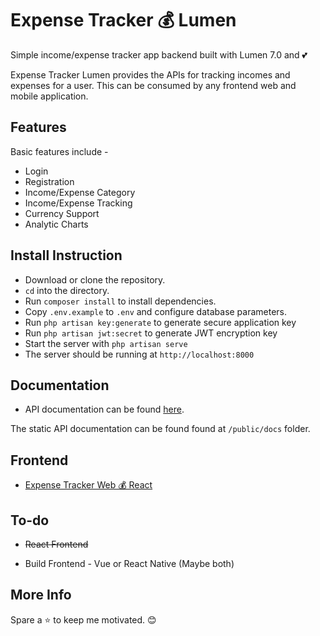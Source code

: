 # Expense Tracker 💰 Lumen 

Simple income/expense tracker app backend built with Lumen 7.0 and 💕

Expense Tracker Lumen provides the APIs for tracking incomes and expenses for a user. This can be consumed by any frontend web and mobile application.

## Features

Basic features include -

- Login
- Registration
- Income/Expense Category
- Income/Expense Tracking
- Currency Support
- Analytic Charts

## Install Instruction

- Download or clone the repository.
- `cd` into the directory. 
- Run `composer install` to install dependencies.
- Copy `.env.example` to `.env` and configure database parameters.
- Run `php artisan key:generate` to generate secure application key
- Run `php artisan jwt:secret` to generate JWT encryption key
- Start the server with `php artisan serve`
- The server should be running at `http://localhost:8000`

## Documentation

- API documentation can be found [here](https://rahulhaque.github.io/expense-tracker-lumen/index.html).

The static API documentation can be found found at `/public/docs` folder.

## Frontend

- [Expense Tracker Web 💰 React](https://github.com/rahulhaque/expense-tracker-react)

## To-do

- ~~React Frontend~~

- Build Frontend - Vue or React Native (Maybe both)

## More Info

Spare a ⭐ to keep me motivated. 😊
